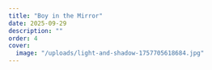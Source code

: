 ```yaml
---
title: "Boy in the Mirror"
date: 2025-09-29
description: ""
order: 4
cover:
  image: "/uploads/light-and-shadow-1757705618684.jpg"
---
```


